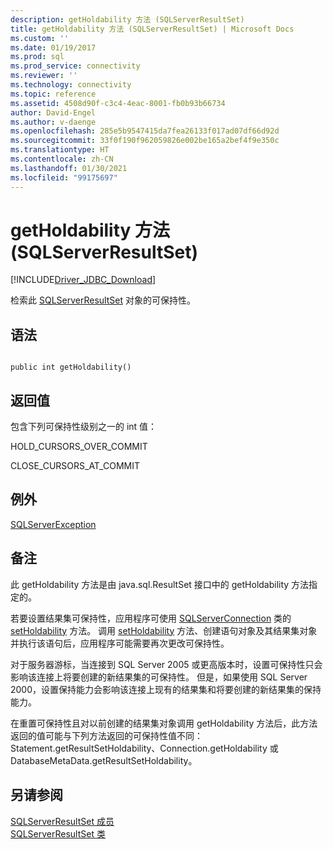 ```yaml
---
description: getHoldability 方法 (SQLServerResultSet)
title: getHoldability 方法 (SQLServerResultSet) | Microsoft Docs
ms.custom: ''
ms.date: 01/19/2017
ms.prod: sql
ms.prod_service: connectivity
ms.reviewer: ''
ms.technology: connectivity
ms.topic: reference
ms.assetid: 4508d90f-c3c4-4eac-8001-fb0b93b66734
author: David-Engel
ms.author: v-daenge
ms.openlocfilehash: 285e5b9547415da7fea26133f017ad07df66d92d
ms.sourcegitcommit: 33f0f190f962059826e002be165a2bef4f9e350c
ms.translationtype: HT
ms.contentlocale: zh-CN
ms.lasthandoff: 01/30/2021
ms.locfileid: "99175697"
---
```

# <a name="getholdability-method-sqlserverresultset"></a>getHoldability 方法 (SQLServerResultSet)
[!INCLUDE[Driver_JDBC_Download](../../../includes/driver_jdbc_download.md)]

  检索此 [SQLServerResultSet](../../../connect/jdbc/reference/sqlserverresultset-class.md) 对象的可保持性。  
  
## <a name="syntax"></a>语法  
  
```  
  
public int getHoldability()  
```  
  
## <a name="return-value"></a>返回值  
 包含下列可保持性级别之一的 int 值：  
  
 HOLD_CURSORS_OVER_COMMIT  
  
 CLOSE_CURSORS_AT_COMMIT  
  
## <a name="exceptions"></a>例外  
 [SQLServerException](../../../connect/jdbc/reference/sqlserverexception-class.md)  
  
## <a name="remarks"></a>备注  
 此 getHoldability 方法是由 java.sql.ResultSet 接口中的 getHoldability 方法指定的。  
  
 若要设置结果集可保持性，应用程序可使用 [SQLServerConnection](../../../connect/jdbc/reference/sqlserverconnection-class.md) 类的 [setHoldability](../../../connect/jdbc/reference/setholdability-method-sqlserverconnection.md) 方法。 调用 [setHoldability](../../../connect/jdbc/reference/setholdability-method-sqlserverconnection.md) 方法、创建语句对象及其结果集对象并执行该语句后，应用程序可能需要再次更改可保持性。  
  
 对于服务器游标，当连接到 SQL Server 2005 或更高版本时，设置可保持性只会影响该连接上将要创建的新结果集的可保持性。 但是，如果使用 SQL Server 2000，设置保持能力会影响该连接上现有的结果集和将要创建的新结果集的保持能力。  
  
 在重置可保持性且对以前创建的结果集对象调用 getHoldability 方法后，此方法返回的值可能与下列方法返回的可保持性值不同：Statement.getResultSetHoldability、Connection.getHoldability 或 DatabaseMetaData.getResultSetHoldability。  
  
## <a name="see-also"></a>另请参阅  
 [SQLServerResultSet 成员](../../../connect/jdbc/reference/sqlserverresultset-members.md)   
 [SQLServerResultSet 类](../../../connect/jdbc/reference/sqlserverresultset-class.md)  
  
  
